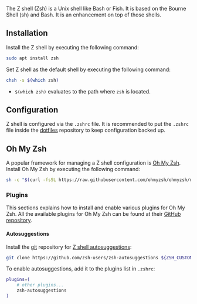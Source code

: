 The Z shell (Zsh) is a Unix shell like Bash or Fish.
It is based on the Bourne Shell (sh) and Bash.
It is an enhancement on top of those shells.

## Installation
Install the Z shell by executing the following command:
```sh
sudo apt install zsh
```

Set Z shell as the default shell by executing the following command:
```sh
chsh -s $(which zsh)
```
* `$(which zsh)` evaluates to the path where `zsh` is located.

## Configuration
Z shell is configured via the `.zshrc` file.
It is recommended to put the `.zshrc` file inside the [dotfiles](dotfiles.md) repository to keep configuration backed up.

## Oh My Zsh
A popular framework for managing a Z shell configuration is [Oh My Zsh](https://ohmyz.sh/).
Install Oh My Zsh by executing the following command:
```sh
sh -c "$(curl -fsSL https://raw.githubusercontent.com/ohmyzsh/ohmyzsh/master/tools/install.sh)"
```

### Plugins
This sections explains how to install and enable various plugins for Oh My Zsh.
All the available plugins for Oh My Zsh can be found at their [GitHub repository](https://github.com/ohmyzsh/ohmyzsh/tree/master/plugins).

#### Autosuggestions
Install the [git](git.md) repository for [Z shell autosuggestions](https://github.com/zsh-users/zsh-autosuggestions):
```sh
git clone https://github.com/zsh-users/zsh-autosuggestions ${ZSH_CUSTOM:-~/.oh-my-zsh/custom}/plugins/zsh-autosuggestions
```

To enable autosuggestions, add it to the plugins list in `.zshrc`:
```sh
plugins=(
    # other plugins...
    zsh-autosuggestions
)
```
